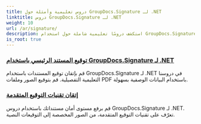 ```yaml
---
title: دروس تعليمية وأمثلة حول GroupDocs.Signature لـ .NET
linktitle: دروس GroupDocs.Signature لـ .NET
weight: 10
url: /ar/signature/
description: استكشف دروسًا تعليمية شاملة حول استخدام GroupDocs.Signature لـ .NET. تعلّم كيفية تنفيذ التوقيعات الرقمية وتخصيص سير العمل وتعزيز أمان المستندات باستخدام أدلة واضحة خطوة بخطوة.
is_root: true
---
```

### [توقيع المستند الرئيسي باستخدام GroupDocs.Signature لـ .NET](./master-document-signing/)
قم بإتقان توقيع المستندات باستخدام GroupDocs.Signature لـ .NET في دروسنا التعليمية التفصيلية. قم بتوقيع الصور وملفات PDF باستخدام البيانات الوصفية بسهولة.
### [إتقان تقنيات التوقيع المتقدمة](./master-advanced-sign-techniques/)
قم برفع مستوى أمان مستنداتك باستخدام دروس GroupDocs.Signature لـ .NET. تعرّف على تقنيات التوقيع المتقدمة، من الصور المخصصة إلى التوقيعات النصية.